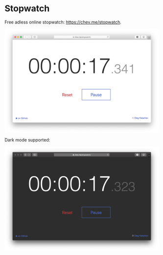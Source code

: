 # Stopwatch

Free adless online stopwatch: https://chev.me/stopwatch.

<img src="screenshot.png" align=center>

Dark mode supported:

<img src="screenshot-dark.png" align=center>
